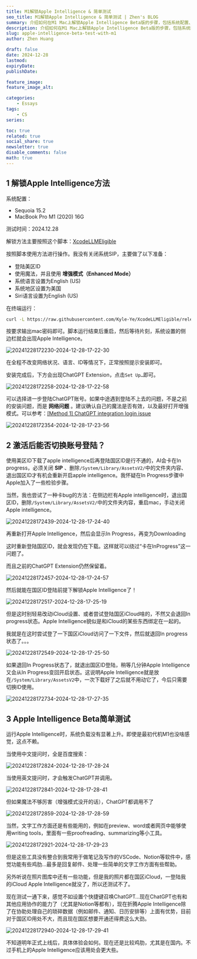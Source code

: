 ```yaml
---
title: M1解锁Apple Intelligence & 简单测试
seo_title: M1解锁Apple Intelligence & 简单测试 | Zhen's BLOG
summary: 介绍如何在M1 Mac上解锁Apple Intelligence Beta版的步骤，包括系统配置、安装过程及遇到的问题和解决方法，并对Apple Intelligence Beta版进行简单测试。
description: 介绍如何在M1 Mac上解锁Apple Intelligence Beta版的步骤，包括系统配置、安装过程及遇到的问题和解决方法，并对Apple Intelligence Beta版进行简单测试。
slug: apple-intelligence-beta-test-with-m1
author: Zhen Huang

draft: false
date: 2024-12-28
lastmod: 
expiryDate: 
publishDate: 

feature_image: 
feature_image_alt: 

categories:
    - Essays
tags:
    - CS
series:

toc: true
related: true
social_share: true
newsletter: true
disable_comments: false
math: true
---
```


## 1 解锁Apple Intelligence方法

系统配置：

- Sequoia 15.2
- MacBook Pro M1 (2020) 16G

测试时间：2024.12.28

解锁方法主要按照这个脚本：[XcodeLLMEligible](https://github.com/Kyle-Ye/XcodeLLMEligible)

按照脚本使用方法进行操作。我没有关闭系统SIP，主要做了以下准备：

- 登陆美区ID
- 使用魔法，并且使用 **增强模式（Enhanced Mode）**
- 系统语言设置为English (US)
- 系统地区设置为美国
- Siri语言设置为English (US)

在终端运行：

```bash
curl -L https://raw.githubusercontent.com/Kyle-Ye/XcodeLLMEligible/release/0.2/scripts/override.sh | bash -s -- install override greymatter
```

按要求输出mac密码即可。脚本运行结束后重启，然后等待片刻，系统设置的侧边栏就会出现Apple Intelligence。

![20241228172230-2024-12-28-17-22-30](https://lfs.zhenhuang.top/images/20241228172230-2024-12-28-17-22-30.png)

在全程不改变网络状况、语言、ID等情况下，正常按照提示安装即可。

安装完成后，下方会出现ChatGPT Extension，点击`Set Up…`即可。

![20241228172258-2024-12-28-17-22-58](https://lfs.zhenhuang.top/images/20241228172258-2024-12-28-17-22-58.png)

可以选择进一步登陆ChatGPT账号。如果中途遇到登陆不上去的问题，不是之前的安装问题，而是 **网络问题** 。建议确认自己的魔法是否有效，以及最好打开增强模式。可以参考：[[Method 1] ChatGPT integration login issue](https://github.com/Kyle-Ye/XcodeLLMEligible/issues/60)

![20241228172354-2024-12-28-17-23-56](https://lfs.zhenhuang.top/images/20241228172354-2024-12-28-17-23-56.png)

## 2 激活后能否切换账号登陆？

使用美区ID下载了apple intelligence后再登陆国区ID是行不通的，AI会卡在In progress，必须关闭 **SIP** 、删除`/System/Library/AssetsV2/`中的文件夹内容、退出国区ID才有机会重新开启apple intelligence。我怀疑在In Progress步骤中Apple加入了一些检验步骤。

当然，我也尝试了一种卡bug的方法：在侧边栏有Apple intelligence时，退出国区ID，删除`/System/Library/AssetsV2/`中的文件夹内容，重启mac，手动关闭Apple intelligence。

![20241228172439-2024-12-28-17-24-40](https://lfs.zhenhuang.top/images/20241228172439-2024-12-28-17-24-40.png)

再重新打开Apple Intelligence，然后会显示In Progress，再变为Downloading

这时重新登陆国区ID，就会发现仍在下载。这样就可以绕过“卡在InProgress”这一问题了。

而且之前的ChatGPT Extension仍然保留着。

![20241228172457-2024-12-28-17-24-57](https://lfs.zhenhuang.top/images/20241228172457-2024-12-28-17-24-57.png)

然后就能在国区ID登陆前提下解锁Apple Intelligence了！

![20241228172517-2024-12-28-17-25-19](https://lfs.zhenhuang.top/images/20241228172517-2024-12-28-17-25-19.png)

但是这时别轻易改动iCloud设置、或者尝试登陆国区iCloud啥的，不然又会退回In progress状态。Apple Intelligence貌似是和iCloud的某些东西绑定在一起的。

我就是在这时尝试登了一下国区iCloud访问了一下文件，然后就退回In progress状态了。。。

![20241228172549-2024-12-28-17-25-50](https://lfs.zhenhuang.top/images/20241228172549-2024-12-28-17-25-50.png)

如果退回In Progress状态了，就退出国区ID登陆，稍等几分钟Apple Intelligence又会从In Progress变回开启状态。这说明Apple Intelligence就是放在`/System/Library/AssetsV2`中，一次下载好了之后就不用动它了，今后只需要切换ID使用。

![20241228172734-2024-12-28-17-27-35](https://lfs.zhenhuang.top/images/20241228172734-2024-12-28-17-27-35.png)

## 3 Apple Intelligence Beta简单测试

运行Apple Intelligence时，系统负载没有显著上升。即使是最初代机M1也没啥感觉，这点不赖。

当使用中文提问时，全是百度搜索：

![20241228172824-2024-12-28-17-28-24](https://lfs.zhenhuang.top/images/20241228172824-2024-12-28-17-28-24.png)

当使用英文提问时，才会触发ChatGPT并调用。

![20241228172841-2024-12-28-17-28-41](https://lfs.zhenhuang.top/images/20241228172841-2024-12-28-17-28-41.png)

但如果魔法不够厉害（增强模式没开的话），ChatGPT都调用不了

![20241228172859-2024-12-28-17-28-59](https://lfs.zhenhuang.top/images/20241228172859-2024-12-28-17-28-59.png)

当然，文字工作方面还是有些能用的，例如在preview、word或者网页中能够使用writing tools，里面有一些proofreading、summarizing等小工具。

![20241228172921-2024-12-28-17-29-23](https://lfs.zhenhuang.top/images/20241228172921-2024-12-28-17-29-23.png)

但是这些工具没有整合到我常用于做笔记及写作的VSCode、Notion等软件中，感觉功能有些鸡肋…最多是回复邮件、处理一些简单的文字工作方面有些帮助。

另外听说在照片图库中还有一些功能，但是我的照片都在国区iCloud，一登陆我的iCloud Apple Intelligence就没了，所以还测试不了。

现在测试一通下来，感觉不如设置个快捷键召唤ChatGPT…现在ChatGPT也有和其他应用协作的能力了（尤其是Notion等都有），现在折腾Apple Intelligence除了在协助处理自己的琐碎数据（例如邮件、通知、日历安排等）上面有优势，目前对于国区ID用处不大，而且现在国区想要开通还得费这么大劲。

![20241228172940-2024-12-28-17-29-41](https://lfs.zhenhuang.top/images/20241228172940-2024-12-28-17-29-41.png)

不知道明年正式上线后，具体体验会如何。现在还是比较鸡肋，尤其是在国内。不过手机上的Apple Intelligence应该用处会更大些。

